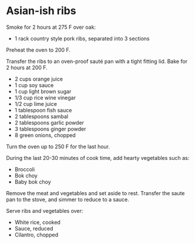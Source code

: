 Asian-ish ribs
==============

Smoke for 2 hours at 275 F over oak:

- 1 rack country style pork ribs, separated into 3 sections

Preheat the oven to 200 F.

Transfer the ribs to an oven-proof sauté pan with a tight fitting lid. Bake for 2 hours at 200 F.

- 2 cups orange juice
- 1 cup soy sauce
- 1 cup light brown sugar
- 1/3 cup rice wine vinegar
- 1/2 cup lime juice
- 1 tablespoon fish sauce
- 2 tablespoons sambal
- 2 tablespoons garlic powder
- 3 tablespoons ginger powder
- 8 green onions, chopped

Turn the oven up to 250 F for the last hour.

During the last 20-30 minutes of cook time, add hearty vegetables such as:

- Broccoli
- Bok choy
- Baby bok choy

Remove the meat and vegetables and set aside to rest. Transfer the saute pan to the stove, and simmer to reduce to a sauce.

Serve ribs and vegetables over:

- White rice, cooked
- Sauce, reduced
- Cilantro, chopped
